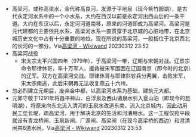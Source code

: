- 高梁河，或称高梁水，金代称高良河，发源于平地泉（现今紫竹园湖），是古代永定河水系中的一个小水系，大约在西汉以前是永定河出西山后的一条干道。大约在东汉以后，永定河河道南移，原来的河道即成为高梁河。高梁河是元代建都的主要依托水系，高梁河水系一直贯穿于北京城的心脏地带，在北京城历史文化中占有十分重要的地位。现在所说的高梁河，一般指位于北京西北的长河的一部分。Via[高梁河 - Wikiwand](https://www.wikiwand.com/zh-hans/%E9%AB%98%E6%A2%81%E6%B2%B3) 20230312 23:52
- 高梁河战役
    - 宋太宗太平兴国四年（979年），于高梁河一带，辽朝与宋朝对战。辽景宗命令耶律休哥，率十万军人，援救被宋军围困在辽国南京（即今时的北京）的辽军。双方在高梁河交战。耶律休哥与耶律斜轸兵分两翼，击败宋军，宋太宗南逃，此后宋朝再无法收复燕云十六州。
- 忽必烈建立元朝后，废弃金中都，以高梁河水系为基础，建筑元大都。
- 元郭守敬于1291年将昌平神山、白浮泉及西山诸泉水引入瓮山泊（即现今的昆明湖），将原来向东北流入清河的玉泉水改道东南，流入北京城内，因此动用民工垒长堤，疏高梁河，用于解决北京的生活和河漕用水。这一工程仅宛平段就设有青龙桥闸、玉泉新闸、广源闸、高梁闸（在现今高梁桥的西边）和澄清闸共6道水闸。Via[高梁河 - Wikiwand](https://www.wikiwand.com/zh-hans/%E9%AB%98%E6%A2%81%E6%B2%B3) 20230312 23:53

